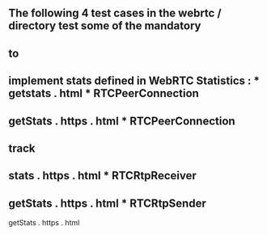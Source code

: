 The
following
4
test
cases
in
the
webrtc
/
directory
test
some
of
the
mandatory
-
to
-
implement
stats
defined
in
WebRTC
Statistics
:
*
getstats
.
html
*
RTCPeerConnection
-
getStats
.
https
.
html
*
RTCPeerConnection
-
track
-
stats
.
https
.
html
*
RTCRtpReceiver
-
getStats
.
https
.
html
*
RTCRtpSender
-
getStats
.
https
.
html
